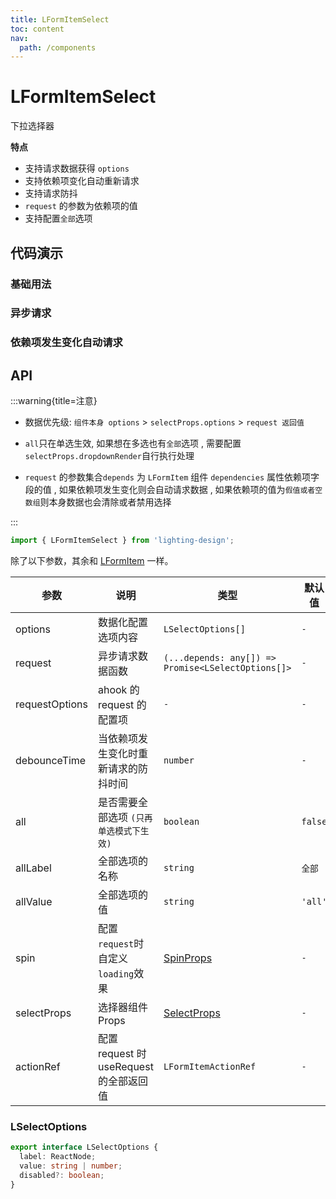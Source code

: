 ```yaml
---
title: LFormItemSelect
toc: content
nav:
  path: /components
---
```


# LFormItemSelect

下拉选择器

**特点**

- 支持请求数据获得 `options`
- 支持依赖项变化自动重新请求
- 支持请求防抖
- `request` 的参数为依赖项的值
- 支持配置`全部`选项

## 代码演示

### 基础用法

<code src='./demos/Demo1.tsx'></code>

### 异步请求

<code src='./demos/Demo2.tsx'></code>

### 依赖项发生变化自动请求

<code src='./demos/Demo3.tsx'></code>

## API

:::warning{title=注意}

- 数据优先级: `组件本身 options` > `selectProps.options` > `request 返回值`

- `all`只在单选生效, 如果想在多选也有`全部`选项 , 需要配置`selectProps.dropdownRender`自行执行处理

- `request` 的参数集合`depends` 为 `LFormItem` 组件 `dependencies` 属性依赖项字段的值 , 如果依赖项发生变化则会自动请求数据 , 如果依赖项的值为`假值或者空数组`则本身数据也会清除或者禁用选择

:::

```ts
import { LFormItemSelect } from 'lighting-design';
```

除了以下参数，其余和 [LFormItem](/components/form-item) 一样。

| 参数           | 说明                                    | 类型                                                        | 默认值  |
| -------------- | --------------------------------------- | ----------------------------------------------------------- | ------- |
| options        | 数据化配置选项内容                      | `LSelectOptions[]`                                          | `-`     |
| request        | 异步请求数据函数                        | `(...depends: any[]) => Promise<LSelectOptions[]>`          | `-`     |
| requestOptions | ahook 的 request 的配置项               | `-`                                                         | `-`     |
| debounceTime   | 当依赖项发生变化时重新请求的防抖时间    | `number`                                                    | `-`     |
| all            | 是否需要全部选项 `(只再单选模式下生效)` | `boolean `                                                  | `false` |
| allLabel       | 全部选项的名称                          | `string `                                                   | `全部`  |
| allValue       | 全部选项的值                            | `string`                                                    | `'all'` |
| spin           | 配置`request`时自定义`loading`效果      | [SpinProps](https://ant.design/components/spin-cn/#api)     | `-`     |
| selectProps    | 选择器组件 Props                        | [SelectProps](https://ant.design/components/select-cn/#api) | `-`     |
| actionRef      | 配置 request 时 useRequest 的全部返回值 | `LFormItemActionRef`                                        | `-`     |

### LSelectOptions

```ts
export interface LSelectOptions {
  label: ReactNode;
  value: string | number;
  disabled?: boolean;
}
```
